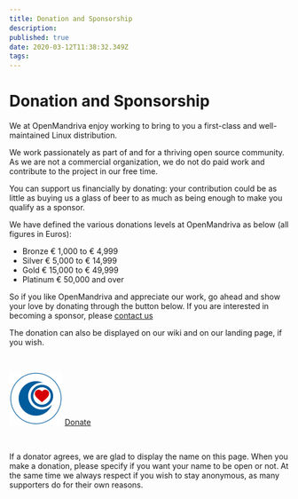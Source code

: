 ```yaml
---
title: Donation and Sponsorship
description: 
published: true
date: 2020-03-12T11:38:32.349Z
tags: 
---
```


# Donation and Sponsorship

We at OpenMandriva enjoy working to bring to you a first-class and well-maintained Linux distribution.

We work passionately as part of and for a thriving open source community.
As we are not a commercial organization, we do not do paid work and contribute to the project in our free time.

You can support us financially by donating: your contribution could be as little as buying us a glass of beer to as much as being enough to make you qualify as a sponsor.

We have defined the various donations levels at OpenMandriva as below (all figures in Euros):

- Bronze € 1,000 to € 4,999
- Silver € 5,000 to € 14,999
- Gold € 15,000 to € 49,999
- Platinum € 50,000 and over

So if you like OpenMandriva and appreciate our work, go ahead and show your love by donating through the button below.
If you are interested in becoming a sponsor, please [contact us](mailto:council@openmandriva.org)

The donation can also be displayed on our wiki and on our landing page, if you wish.

<br>

![om-donate.svg](/images/om-donate.svg)
[Donate](https://www.openmandriva.org/en/documentation/association/Donate)

<br>

If a donator agrees, we are glad to display the name on this page.
When you make a donation, please specify if you want your name to be open or not.
At the same time we always respect if you wish to stay anonymous, as many supporters do for their own reasons.
